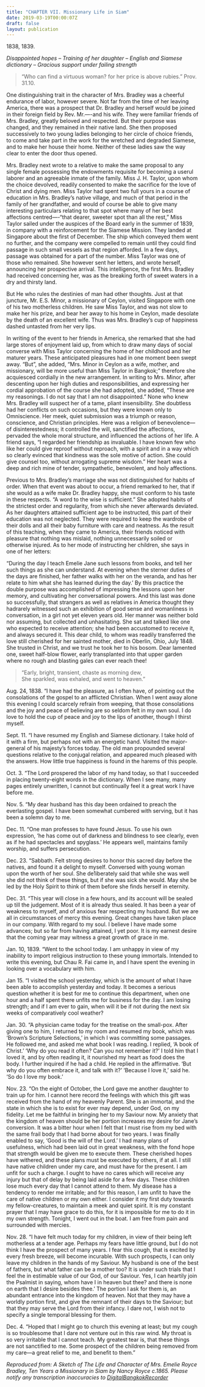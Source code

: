 ```yaml
---
title: "CHAPTER VII. Missionary Life in Siam"
date: 2019-03-19T00:00:07Z
draft: false
layout: publication
---
```

1838, 1839.

_Disappointed hopes – Training of her daughter – English and Siamese dictionary – Gracious support under failing strength_

> “Who can find a virtuous woman? for her price is above rubies.” Prov. 31.10.

One distinguishing trait in the character of Mrs. Bradley was a cheerful endurance of labor, however severe. Not far from the time of her leaving America, there was a prospect that Dr. Bradley and herself would be joined in their foreign field by Rev. Mr.—-and his wife. They were familiar friends of Mrs. Bradley, greatly beloved and respected. But their purpose was changed, and they remained in their native land. She then proposed successively to two young ladies belonging to her circle of choice friends, to come and take part in the work for the wretched and degraded Siamese, and to make her house their home. Neither of these ladies saw the way clear to enter the door thus opened.

Mrs. Bradley next wrote to a relative to make the same proposal to any single female possessing the endowments requisite for becoming a userul laborer and an agreeable inmate of the family. Miss J. H. Taylor, upon whom the choice devolved, readily consented to make the sacrifice for the love of Christ and dying men. Miss Taylor had spent two full yours in a course of education in Mrs. Bradley’s native village, and much of that period in the family of her grandfather, and would of course be able to give many interesting particulars relating to that spot where many of her best affections centred—-“that dearer, sweeter spot than all the rest,” Miss Taylor sailed under the auspices of the Board early in the summer of 1839, in company with a reinforcement for the Siamese Mission. They landed at Singapore about the first of December. The ship which conveyed them went no further, and the company were compelled to remain until they could find passage in such small vessels as that region afforded. In a few days, passage was obtained for a part of the number. Miss Taylor was one of those who remained. She however sent her letters, and wrote herself, announcing her prospective arrival. This intelligence, the first Mrs. Bradley had received concerning her, was as the breaking forth of sweet waters in a dry and thirsty land.

But He who rules the destinies of man had other thoughts. Just at that juncture, Mr. E.S. Minor, a missionary of Ceylon, visited Singapore with one of his two motherless children. He saw Miss Taylor, and was not slow to make her his prize, and bear her away to his home in Ceylon, made desolate by the death of an excellent wife. Thus was Mrs. Bradley’s cup of happiness dashed untasted from her very lips.

In writing of the event to her friends in America, she remarked that she had large stores of enjoyment laid up, from which to draw many days of social converse with Miss Taylor concerning the home of her childhood and her maturer years. These anticipated pleasures had in one moment been swept away. “But”, she added, “Mrs. Minor in Ceylon as a wife, mother, and missionary, will be more useful than Miss Taylor in Bangkok;” therefore she acquiesced cordially in the new arrangement. In writing to Mrs. Minor, after descenting upon her high duties and responsibilities, and expressing her cordial approbation of the course she had adopted, she added, “These are my reasonings. I do not say that I am not disappointed.” None who knew Mrs. Bradley will suspect her of a tame, pliant insensibility. She doubtless had her conflicts on such occasions, but they were known only to Omniscience. Her meek, quiet submission was a triumph or reason, conscience, and Christian principles. Here was a religion of benevolence—of disinterestedness; it controlled the will, sanctified the affections, pervaded the whole moral structure, and influenced the actions of her life. A friend says, “I regarded her friendship as invaluable. I have known few who like her could give reproof without reproach, with a spirit and in a way which so clearly evinced that kindness was the sole motive of action. She could give counsel too, without arrogating supreme wisdom.” Her heart was a deep and rich mine of tender, sympathetic, benevolent, and holy affections.

Previous to Mrs. Bradley’s marriage she was not distinguished for habits of order. When that event was about to occur, a friend remarked to her, that if she would as a wife make Dr. Bradley happy, she must conform to his taste in these respects. “A word to the wise is sufficient.” She adopted habits of the strictest order and regularity, from which she never afterwards deviated. As her daughters attained sufficient age to be instructed, this part of their education was not neglected. They were required to keep the wardrobe of their dolls and all their baby furniture with care and neatness. As the result of this teaching, when they came to America, their friends noticed with pleasure that nothing was mislaid, nothing unnecessarily soiled or otherwise injured. As to her mode of instructing her children, she says in one of her letters:

“During the day I teach Emelie Jane such lessons from books, and tell her such things as she can understand. At evening when the sterner duties of the days are finished, her father walks with her on the veranda, and has her relate to him what she has learned during the day.’ By this practice the double purpose was accomplished of impressing the lessons upon her memory, and cultivating her conversational powers. And this last was done so successfully, that strangers as well as relatives in America thought they hadrarely witnessed such an exhibition of good sense and womanliness in conversation, in a girl not yet eleven years old. Her manner was neither bold nor assuming, but collected and unhasitating. She sat and talked like one who expected to receive attention; she had been accustomed to receive it, and always secured it. This dear child, to whom was readily transferred the love still cherished for her sainted mother, died in Oberlin, Ohio, July 1848. She trusted in Christ, and we trust he took her to his bosom. Dear lamented one, sweet half-blow flower, early transplanted into that upper garden where no rough and blasting gales can ever reach thee!

> “Early, bright, transient, chaste as morning dew,  
> She sparkled, was exhaled, and went to heaven.”

Aug. 24, 1838. “I have had the pleasure, as I often have, of pointing out the consolations of the gospel to an afflicted Christian. When I went away alone this evening I could scarcely refrain from weeping, that those consolations and the joy and peace of believing are so seldom felt in my own soul. I do love to hold the cup of peace and joy to the lips of another, though I thirst myself.

Sept. 11. “I have resumed my English and Siamese dictionary. I take hold of it with a firm, but perhaps not with an energetic hand. Visited the major-general of his majesty’s forces today. The old man propounded several questions relative to the conjugal relation, and appeared much pleased with the answers. How little true happiness is found in the harems of this people.

Oct. 3. “The Lord prospered the labor of my hand today, so that I succeeded in placing twenty-eight words in the dictionary. When I see many, many pages entirely unwritten, I cannot but continually feel it a great work I have before me.

Nov. 5. “My dear husband has this day been ordained to preach the everlasting gospel. I have been somewhat cumbered with serving, but it has been a solemn day to me.

Dec. 11. “One man professes to have found Jesus. To use his own expression, ‘he has come out of darkness and blindness to see clearly, even as if he had spectacles and spyglass.’ He appears well, maintains family worship, and suffers persecution.

Dec. 23. “Sabbath. Felt strong desires to honor this sacred day before the natives, and found it a delight to myself. Conversed with young woman upon the worth of her soul. She de1iberately said that while she was well she did not think of these things, but if she was sick she would. May she be led by the Holy Spirit to think of them before she finds herself in eternity.

Dec. 31. “This year will close in a few hours, and its account will be sealed up till the judgement. Most of it is already thus sealed. It has been a year of weakness to myself, and of anxious fear respecting my husband. But we are all in circumstances of mercy this evening. Great changes have taken place in our company. With regard to my soul. I believe I have made some advances; but so far from having attained, I yet poor. It is my earnest desire that the coming year may witness a great growth of grace in me.

Jan. 10, 1839. “Went to the school today. I am unhappy in view of my inability to import religious instruction to these young immortals. Intended to write this evening, but Chau R. Fai came in, and I have spent the evening in looking over a vocabulary with him.

Jan 15. “I visited the school yesterday, which is the amount of what I have been able to accomplish yesterday and today. It becomes a serious question whether it is best for me to continue this department, when one hour and a half spent there unfits me for business for the day. I am losing strength; and if I am ever to gain, when will it be if not during the next six weeks of comparatively cool weather?

Jan. 30. “A physician came today for the treatise on the small-pox. After giving one to him, I returned to my room and resumed my book, which was ‘Brown’s Scripture Selections,’ in which I was committing some passages. He followed me, and asked me what book I was reading. I replied, ‘A book of Christ.’ ‘Why do you read it often? Can you not remember it?’ I told him that I loved it, and by often reading it, it nourished my heart as food does the body. I further inquired if he had a child. He replied in the affirmative. ‘But why do you often embrace it, and talk with it?’ ‘Because I love it,’ said he. ‘So do I love my book.’

Nov. 23. “On the eight of October, the Lord gave me another daughter to train up for him. I cannot here record the feelings with which this gift was received from the hand of my heavenly Parent. She is an immortal, and the state in which she is to exist for ever may depend, under God, on my fidelity. Let me be faithful in bringing her to my Saviour now. My anxiety that the kingdom of heaven should be her portion increases my desire for Jane’s conversion. It was a bitter hour when I felt that I must rise from my bed with the same frail body that I had borne about for two years. I was finally enabled to say, ‘Good is the will of the Lord.’ I had many plans of usefulness, which had been laid out in great weakness, with the fond hope that strength would be given me to execute them. These cherished hopes have withered, and these plans must be executed by others, if at all. I still have native children under my care, and must have for the present. I am unfit for such a charge. I ought to have no cares which will receive any injury but that of delay by being laid aside for a few days. These children lose much every day that I cannot attend to them. My disease has a tendency to render me irritable; and for this reason, I am unfit to have the care of native children or my own either. I consider it my first duty towards my fellow-creatures, to maintain a meek and quiet spirit. It is my constant prayer that I may have grace to do this, for it is impossible for me to do it in my own strength. Tonight, I went out in the boat. I am free from pain and surrounded with mercies.

Nov. 28. “I have felt much today for my children, in view of their being left motherless at a tender age. Perhaps my fears have little ground, but I do not think I have the prospect of many years. I fear this cough, that is excited by every fresh breeze, will become incurable. With such prospects, I can only leave my children in the hands of my Saviour. My husband is one of the best of fathers, but what father can be a mother too? It is under such trials that I feel the in estimable value of our God, of our Saviour. Yes, I can heartily join the Psalmist in saying, whom have I in heaven but thee? and there is none on earth that I desire besides thee.’ The portion I ask for them is, an abundant entrance into the kingdom of heaven. Not that they may have a worldly portion first, and give the remnant of their days to the Saviour; but that they may serve the Lord from their infancy. I dare not, I wish not to specify a single temporal blessing for them.

Dec. 4. “Hoped that I might go to church this evening at least; but my cough is so troublesome that I dare not venture out in this raw wind. My throat is so very irritable that I cannot teach. My greatest tear is, that these things are not sanctified to me. Some prospect of the children being removed from my care—a great relief to me, and benefit to them.”

_Reproduced from: A Sketch of The Life and Character of Mrs. Emelie Royce Bradley, Ten Years a Missionary in Siam by Nancy Royce c.1865. Please notify any transcription inaccuracies to [DigitalBangkokRecorder](https://www.facebook.com/DigitalBangkokRecorder)_
